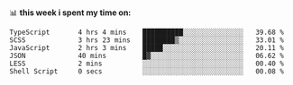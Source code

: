 📊 **this week i spent my time on:**
<!--START_SECTION:waka-->

```text
TypeScript       4 hrs 4 mins    ██████████░░░░░░░░░░░░░░░   39.68 %
SCSS             3 hrs 23 mins   ████████▒░░░░░░░░░░░░░░░░   33.01 %
JavaScript       2 hrs 3 mins    █████░░░░░░░░░░░░░░░░░░░░   20.11 %
JSON             40 mins         █▓░░░░░░░░░░░░░░░░░░░░░░░   06.62 %
LESS             2 mins          ░░░░░░░░░░░░░░░░░░░░░░░░░   00.40 %
Shell Script     0 secs          ░░░░░░░░░░░░░░░░░░░░░░░░░   00.08 %
```

<!--END_SECTION:waka-->
